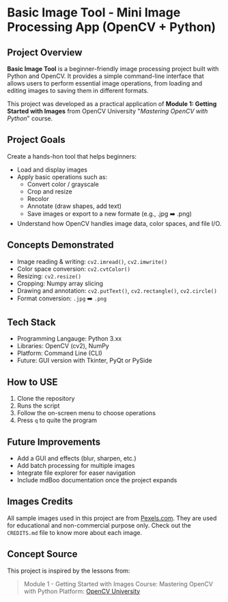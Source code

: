 # Basic Image Tool - Mini Image Processing App (OpenCV + Python)

## Project Overview
**Basic Image Tool** is a beginner-friendly image processing project
built with Python and OpenCV. It provides a simple command-line interface
that allows users to perform essential image operations, from loading and
editing images to saving them in different formats.

This project was developed as a practical application of **Module 1: Getting
Started with Images** from OpenCV University "_Mastering OpenCV with Python_"
course.

## Project Goals
Create a hands-hon tool that helps beginners:
- Load and display images
- Apply basic operations such as:
  - Convert color / grayscale
  - Crop and resize
  - Recolor
  - Annotate (draw shapes, add text)
  - Save images or export to a new formate (e.g., .jpg ➡️ .png)
- Understand how OpenCV handles image data, color spaces, and file I/O.

## Concepts Demonstrated
- Image reading & writing: `cv2.imread()`, `cv2.imwrite()`
- Color space conversion: `cv2.cvtColor()`
- Resizing: `cv2.resize()`
- Cropping: Numpy array slicing
- Drawing and annotation: `cv2.putText()`, `cv2.rectangle()`, `cv2.circle()`
- Format conversion: `.jpg` ➡️ `.png`

## Tech Stack
- Programming Langauge: Python 3.xx
- Libraries: OpenCV (cv2), NumPy
- Platform: Command Line (CLI)
- Future: GUI version with Tkinter, PyQt or PySide

## How to USE
1. Clone the repository
2. Runs the script
3. Follow the on-screen menu to choose operations
4. Press `q` to quite the program

## Future Improvements
- Add a GUI and effects (blur, sharpen, etc.)
- Add batch processing for multiple images
- Integrate file explorer for easer navigation
- Include mdBoo documentation once the project expands

## Images Credits
All sample images used in this project are from [Pexels.com](https://www.pexels.com/).
They are used for educational and non-commercial purpose only.
Check out the `CREDITS.md` file to know more about each image.

## Concept Source
This project is inspired by the lessons from:
> Module 1 - Getting Started with Images
> Course: Mastering OpenCV with Python
> Platform: [OpenCV University](https://opencv.org/university/)

